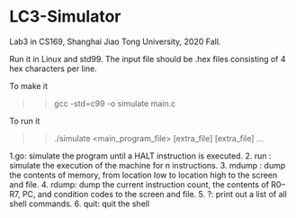 # LC3-Simulator
Lab3 in CS169, Shanghai Jiao Tong University, 2020 Fall.

Run it in Linux and std99.
The input file should be .hex files consisting of 4 hex characters per line.

To make it
>>gcc -std=c99 -o simulate main.c

To run it
>>./simulate <main_program_file> [extra_file] [extra_file] ...

1.go: simulate the program until a HALT instruction is executed.
2. run <n>: simulate the execution of the machine for n instructions.
3. mdump <low> <high>: dump the contents of memory, from location low to location high to the screen and file.
4. rdump: dump the current instruction count, the contents of R0–R7, PC, and condition codes to the screen and file.
5. ?: print out a list of all shell commands.
6. quit: quit the shell
